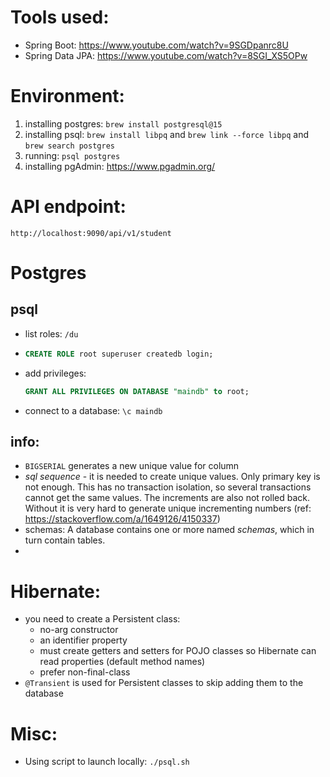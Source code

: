 # Tools used:
- Spring Boot: https://www.youtube.com/watch?v=9SGDpanrc8U
- Spring Data JPA: https://www.youtube.com/watch?v=8SGI_XS5OPw

# Environment:
1. installing postgres: `brew install postgresql@15`
2. installing psql: `brew install libpq` and `brew link --force libpq` and `brew search postgres`
3. running: `psql postgres`
4. installing pgAdmin: https://www.pgadmin.org/

# API endpoint:
```
http://localhost:9090/api/v1/student
```

# Postgres
## psql
  - list roles: `/du`
  - ```sql
    CREATE ROLE root superuser createdb login;
    ```
  - add privileges:
    ```sql
    GRANT ALL PRIVILEGES ON DATABASE "maindb" to root;
    ```
  - connect to a database: `\c maindb`
## info:
- `BIGSERIAL` generates a new unique value for column
- _sql sequence_ - it is needed to create unique values. Only primary key is not enough. This has no transaction isolation, so several transactions cannot get the same values. The increments are also not rolled back. Without it is very hard to generate unique incrementing numbers (ref: https://stackoverflow.com/a/1649126/4150337)
- schemas:
A database contains one or more named _schemas_, which in turn contain tables.
- 

# Hibernate:
- you need to create a Persistent class:
  - no-arg constructor
  - an identifier property
  - must create getters and setters for POJO classes so Hibernate can read properties (default method names)
  - prefer non-final-class
- `@Transient` is used for Persistent classes to skip adding them to the database

# Misc:
- Using script to launch locally: `./psql.sh`